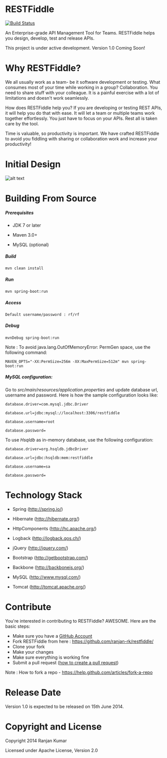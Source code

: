 RESTFiddle
==========

[![Build Status](https://travis-ci.org/ranjan-rk/restfiddle.svg?branch=master)](https://travis-ci.org/ranjan-rk/restfiddle)

An Enterprise-grade API Management Tool for Teams. RESTFiddle helps you design, develop, test and release APIs.

This project is under active development. Version 1.0 Coming Soon!

Why RESTFiddle?
==========

We all usually work as a team- be it software development or testing. What consumes most of your time while working in a group? Collaboration. You need to share stuff with your colleague. It is a painful exercise with a lot of limitations and doesn't work seamlessly.

How does RESTFiddle help you? If you are developing or testing REST APIs, it will help you do that with ease. It will let a team or multiple teams work together effortlessly. You just have to focus on your APIs. Rest all is taken care by the tool.

Time is valuable, so productivity is important. We have crafted RESTFiddle to avoid you fiddling with sharing or collaboration work and increase your productivity!

Initial Design
==========

![alt text](https://raw.githubusercontent.com/ranjan-rk/restfiddle/master/src/main/resources/static/img/rf_screenshot2.jpg "Initial Design")


Building From Source
==========

##### Prerequisites

* JDK 7 or later

* Maven 3.0+

* MySQL (optional)

##### Build

```
mvn clean install
```

##### Run

```
mvn spring-boot:run
```

##### Access

```
Default username/password : rf/rf
```

##### Debug

```
mvnDebug spring-boot:run
```

Note : To avoid java.lang.OutOfMemoryError: PermGen space, use the following command:

```
MAVEN_OPTS="-XX:PermSize=256m -XX:MaxPermSize=512m" mvn spring-boot:run 
```

##### MySQL configuration:

Go to *src/main/resources/application.properties* and update database url, username and password. Here is how the sample configuration looks like:

```
database.driver=com.mysql.jdbc.Driver

database.url=jdbc:mysql://localhost:3306/restfiddle

database.username=root

database.password=
```

To use *Hsqldb* as in-memory database, use the following configuration:

```
database.driver=org.hsqldb.jdbcDriver

database.url=jdbc:hsqldb:mem:restfiddle

database.username=sa

database.password=
```


Technology Stack
==========

* Spring (http://spring.io/)

* Hibernate (http://hibernate.org/)

* HttpComponents (http://hc.apache.org/)

* Logback (http://logback.qos.ch/)

* jQuery (http://jquery.com/)

* Bootstrap (http://getbootstrap.com/)

* Backbone (http://backbonejs.org/)

* MySQL (http://www.mysql.com/)

* Tomcat (http://tomcat.apache.org/)


Contribute
==========

You're interested in contributing to RESTFiddle? AWESOME. Here are the basic steps:

- Make sure you have a [GitHub Account](https://github.com/signup/free)
- Fork RESTFiddle from here : https://github.com/ranjan-rk/restfiddle/
- Clone your fork  
- Make your changes
- Make sure everything is working fine
- Submit a pull request
([how to create a pull request](https://help.github.com/articles/fork-a-repo))

Note : How to fork a repo - https://help.github.com/articles/fork-a-repo
 
Release Date
==========

Version 1.0 is expected to be released on 15th June 2014.

Copyright and License
==========

Copyright 2014 Ranjan Kumar

Licensed under Apache License, Version 2.0
